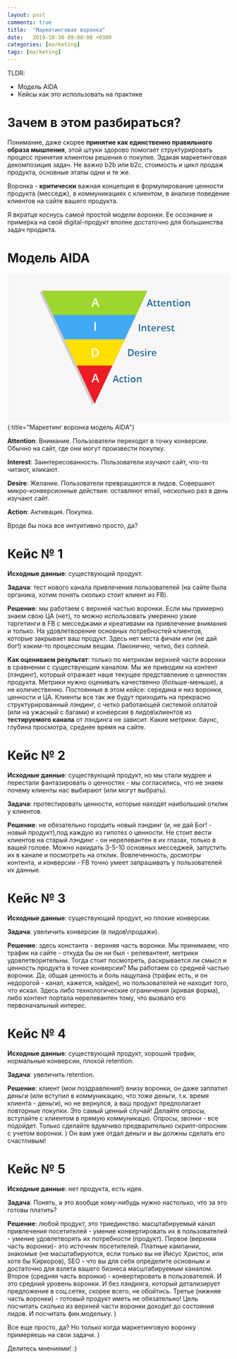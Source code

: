 ```yaml
---
layout: post
comments: true
title:  "Маркетинговая воронка"
date:   2019-10-30 09:00:00 +0300
categories: [marketing]
tags: [marketing]
---
```


TLDR: 

* Модель AIDA
* Кейсы как это использовать на практике

# Зачем в этом разбираться?

Понимание, даже скорее **принятие как единственно правильного образа мышления**, этой штуки здорово помогает структурировать процесс принятия клиентом решения о покупке. Эдакая маркетинговая декомпозиция задач. Не важно b2b или b2c, стоимость и цикл продаж продукта, основные этапы одни и те же.

Воронка - **критически** важная концепция в формулирование ценности продукта (месседж), в коммуникациях с клиентом, в анализе поведение клиентов на сайте вашего продукта.

Я вкратце коснусь самой простой модели воронки. Ее осознание и примерка на свой digital-продукт вполне достаточно для большинства задач продакта.

# Модель AIDA

![Маркетинг воронка модель AIDA](/assets/20191030/aida.png){:title="Маркетинг воронка модель AIDA"}

**Attention**: Внимание. Пользователи переходят в точку конверсии. Обычно на сайт, где они могут произвести покупку.

**Interest**: Заинтересованность. Пользователи изучают сайт, что-то читают, кликают.

**Desire**: Желание. Пользователи превращаются в лидов. Совершают микро-конверсионные действия: оставляют email, несколько раз в день изучают сайт.

**Action**: Активация. Покупка.

Вроде бы пока все интуитивно просто, да?

# Кейс № 1

**Исходные данные**: существующий продукт.

**Задача**: тест нового канала привлечения пользователей (на сайте была органика, хотим понять сколько стоит клиент из FB).

**Решение**: мы работаем с верхней частью воронки. Если мы примерно знаем свою ЦА (нет), то можно использовать умеренно узкие таргетинги в FB с месседжами и креативами на привлечение внимания и только. На удовлетворение основных потребностей клиентов, которые закрывает ваш продукт. Здесь нет места фичам или (не дай бог!) каким-то процессным вещам. Лаконично, четко, без соплей.

**Как оцениваем результат**: только по метрикам верхней части воронки в сравнении с существующим каналом. Мы же приводим на контент (лэндинг), который отражает наше текущее представление о ценностях продукта. Метрики нужно оценивать качественно (больше-меньше), а не количественно. Постоянные в этом кейсе: середина и низ воронки, ценности и ЦА. Клиенты все так же будут приходить на прекрасно структурированный лэндинг, с четко работающей системой оплатой (или на ужасный с багами) и конверсия в лидов\клиентов из **тестируемого канала** от лэндинга не зависит.
Какие метрики: баунс, глубина просмотра, среднее время на сайте.

# Кейс № 2


**Исходные данные**: существующий продукт, но мы стали мудрее и перестали фантазировать о ценностях - мы согласились, что не знаем почему клиенты нас выбирают (или могут выбрать).

**Задача**: протестировать ценности, которые находят наибольший отклик у клиентов.

**Решение**: не обязательно городить новый лэндинг (и, не дай Бог! - новый продукт),под каждую из гипотез о ценности. Не стоит вести клиентов на старый лэндинг - он нерелевантен в их глазах, только в вашей голове. Можно накидать 3-5-10 основных месседжей, запустить их в канале и посмотреть на отклик. Вовлеченность, досмотры контента, и конверсии - FB точно умеет запрашивать у пользователей их данные.


# Кейс № 3

**Исходные данные**: существующий продукт, но плохие конверсии.

**Задача**: увеличить конверсии (в лидов\продажи).

**Решение**: здесь константа - верхняя часть воронки. Мы принимаем, что трафик на сайте - откуда бы он ни был - релевантент, метрики удовлетворительны. Тогда стоит посмотреть, раскрывается ли смысл и ценность продукта в точке конверсии? Мы работаем со средней частью воронки. Да, общая ценность и боль нащупана (трафик есть, и он недорогой - канал, кажется, найден), но пользователей не находит того, что искал. Здесь либо технологические ограничения (кривая форма), либо контент портала нерелевантен тому, что вызвало его первоначальный интерес.

# Кейс № 4

**Исходные данные**: существующий продукт, хороший трафик, нормальные конверсии, плохой retention.

**Задача**: увеличить retention.

**Решение**: клиент (мои поздравления!) внизу воронки, он даже заплатил деньги (или вступил в коммуникацию, что тоже деньги, т.к. время клиента - деньги), но не вернулся, а ваш продукт предполагает повторные покупки. Это самый ценный случай! Делайте опросы, вступайте с клиентом в прямую коммуникацю. Опросы, звонки - все подойдет. Только сделайте вдумчиво предварительно скрипт-опросник с учетом воронки. ) Он вам уже отдал деньги и вы должны сделать его счастливым!

# Кейс № 5

**Исходные данные**: нет продукта, есть идея.

**Задача**: Понять, а это вообще кому-нибудь нужно настолько, что за это готовы платить?

**Решение**: любой продукт, это триединство: масштабируемый канал привлечения посетителей - умение конвертировать их в пользователей - умение удовлетворять их потребности (продукт). 
Первое (верхняя часть воронки)- это источник посетителей. Платные кампании, знакомые (не масштабируются, если только вы не Иисус Христос, или хотя бы Киркоров), SEO - что вы для себя определите основным и достаточно для взлета вашего бизнеса масштабируемым каналом.
Второе (средняя часть воронки) - конвертировать в пользователей. И это средний уровень воронки. И без лэндинга, который детализирует предложение в соц.сетях, скорее всего, не обойтись.
Третье (нижняя часть воронки) - готовый продукт иметь не обязательно! Цель посчитать сколько из верхней части воронки доходит до состояния лидов. И посчитать фин.модельку. )

Все еще просто, да? Но только когда маркетинговую воронку примеряешь на свои задачи. )

Делитесь мнениями! :)
